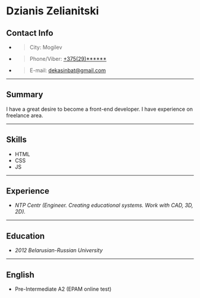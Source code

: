 # Dzianis Zelianitski

## Contact Info

* > City: Mogilev

* > Phone/Viber: [+375(29)******](tel:+37529******)
* > E-mail: [dekasinbat@gmail.com](dekasinbat@gmail.com)

---

## Summary

I have a great desire to become a front-end developer. I have experience on freelance area.

---

## Skills

* HTML
* CSS
* JS

---

## Experience
* *NTP Centr (Engineer. Creating educational systems. Work with CAD, 3D, 2D).*

---

## Education

* *2012 Belarusian-Russian University* 

----

## English
* Pre-Intermediate A2 (EPAM online test)
